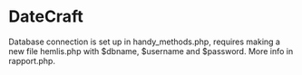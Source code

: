 # DateCraft
Database connection is set up in handy_methods.php, requires making a new file hemlis.php with $dbname, $username and $password. More info in rapport.php.
